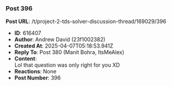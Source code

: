 ### Post 396
**Post URL**: /t/project-2-tds-solver-discussion-thread/169029/396
- **ID**: 616407
- **Author**: Andrew David (23f1002382)
- **Created At**: 2025-04-07T05:18:53.941Z
- **Reply To**: Post 380 (Manit Bohra, ItsMeAlex)
- **Content**:  
  Lol that question was only right for you XD
- **Reactions**: None
- **Post Number**: 396

